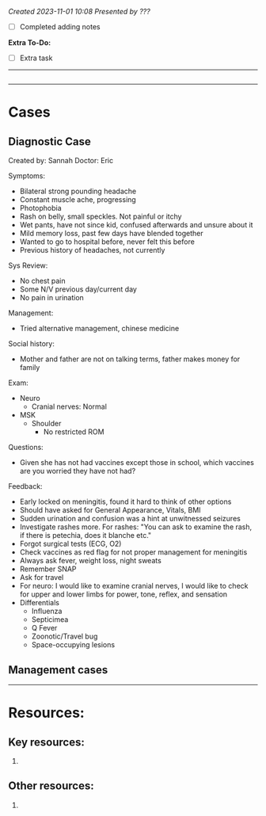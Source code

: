 *Created 2023-11-01 10:08*
*Presented by ???*
- [ ] Completed adding notes

**Extra To-Do:**
- [ ] Extra task
---
```toc
```
---

# Cases
## Diagnostic Case
Created by: Sannah
Doctor: Eric

Symptoms:
- Bilateral strong pounding headache
- Constant muscle ache, progressing
- Photophobia
- Rash on belly, small speckles. Not painful or itchy
- Wet pants, have not since kid, confused afterwards and unsure about it
- Mild memory loss, past few days have blended together
- Wanted to go to hospital before, never felt this before
- Previous history of headaches, not currently

Sys Review:
- No chest pain
- Some N/V previous day/current day
- No pain in urination

Management:
- Tried alternative management, chinese medicine

Social history:
- Mother and father are not on talking terms, father makes money for family

Exam:
- Neuro
	- Cranial nerves: Normal
- MSK
	- Shoulder
		- No restricted ROM

Questions:
- Given she has not had vaccines except those in school, which vaccines are you worried they have not had?

Feedback:
- Early locked on meningitis, found it hard to think of other options
- Should have asked for General Appearance, Vitals, BMI
- Sudden urination and confusion was a hint at unwitnessed seizures
- Investigate rashes more. For rashes: "You can ask to examine the rash, if there is petechia, does it blanche etc."
- Forgot surgical tests (ECG, O2)
- Check vaccines as red flag for not proper management for meningitis
- Always ask fever, weight loss, night sweats
- Remember SNAP
- Ask for travel
- For neuro: I would like to examine cranial nerves, I would like to check for upper and lower limbs for power, tone, reflex, and sensation
- Differentials
	- Influenza
	- Septicimea
	- Q Fever
	- Zoonotic/Travel bug
	- Space-occupying lesions

## Management cases

---

# Resources:
## Key resources:
1. 

## Other resources:
1. 